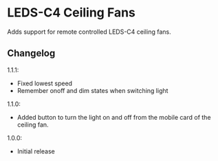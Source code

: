 # LEDS-C4 Ceiling Fans

Adds support for remote controlled LEDS-C4 ceiling fans.

## Changelog ##

1.1.1: 
* Fixed lowest speed
* Remember onoff and dim states when switching light

1.1.0: 
* Added button to turn the light on and off from the mobile card of the ceiling fan.

1.0.0: 
* Initial release
